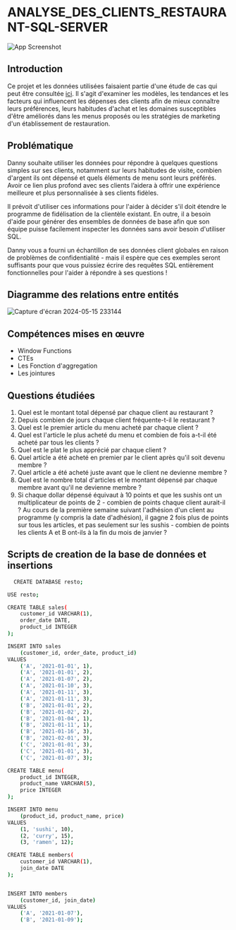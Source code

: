# ANALYSE_DES_CLIENTS_RESTAURANT-SQL-SERVER
![App Screenshot](https://8weeksqlchallenge.com/images/case-study-designs/1.png)


## Introduction

Ce projet et les données utilisées faisaient partie d'une étude de cas qui peut être consultée  [ici](https://8weeksqlchallenge.com/case-study-1/). Il s'agit d'examiner les modèles, les tendances et les facteurs qui influencent les dépenses des clients afin de mieux connaître leurs préférences, leurs habitudes d'achat et les domaines susceptibles d'être améliorés dans les menus proposés ou les stratégies de marketing d'un établissement de restauration.

## Problématique
Danny souhaite utiliser les données pour répondre à quelques questions simples sur ses clients, notamment sur leurs habitudes de visite, combien d'argent ils ont dépensé et quels éléments de menu sont leurs préférés. Avoir ce lien plus profond avec ses clients l’aidera à offrir une expérience meilleure et plus personnalisée à ses clients fidèles.

Il prévoit d'utiliser ces informations pour l'aider à décider s'il doit étendre le programme de fidélisation de la clientèle existant. En outre, il a besoin d'aide pour générer des ensembles de données de base afin que son équipe puisse facilement inspecter les données sans avoir besoin d'utiliser SQL.

Danny vous a fourni un échantillon de ses données client globales en raison de problèmes de confidentialité - mais il espère que ces exemples seront suffisants pour que vous puissiez écrire des requêtes SQL entièrement fonctionnelles pour l'aider à répondre à ses questions !


## Diagramme des relations entre entités

![Capture d'écran 2024-05-15 233144](https://github.com/AnalystDose/ANALYSE_DES_CLIENTS_RESTAURANT-SQL-SERVER/assets/169387833/6b0e8246-dddb-40ef-8248-47dfd15f6c19)


## Compétences mises en œuvre
 
- Window Functions
- CTEs
- Les Fonction d'aggregation
- Les jointures

## Questions étudiées
1. Quel est le montant total dépensé par chaque client au restaurant ?
2. Depuis combien de jours chaque client fréquente-t-il le restaurant ?
3. Quel est le premier article du menu acheté par chaque client ?
4. Quel est l'article le plus acheté du menu et combien de fois a-t-il été acheté par tous  les clients ?
5. Quel est le plat le plus apprécié par chaque client ?
6. Quel article a été acheté en premier par le client après qu'il soit devenu membre ?
7. Quel article a été acheté juste avant que le client ne devienne membre ?
8. Quel est le nombre total d'articles et le montant dépensé par chaque membre avant qu'il ne devienne membre ?
9. Si chaque dollar dépensé équivaut à 10 points et que les sushis ont un multiplicateur de points de 2 - combien de points chaque client aurait-il ?
Au cours de la première semaine suivant l'adhésion d'un client au programme (y compris la date d'adhésion), il gagne 2 fois plus de points sur tous les articles, et pas seulement sur les sushis - combien de points les clients A et B ont-ils à la fin du mois de janvier ?

## Scripts de creation de la base de données et insertions

```bash
  CREATE DATABASE resto;

USE resto;

CREATE TABLE sales(
	customer_id VARCHAR(1),
	order_date DATE,
	product_id INTEGER
);

INSERT INTO sales
	(customer_id, order_date, product_id)
VALUES
	('A', '2021-01-01', 1),
	('A', '2021-01-01', 2),
	('A', '2021-01-07', 2),
	('A', '2021-01-10', 3),
	('A', '2021-01-11', 3),
	('A', '2021-01-11', 3),
	('B', '2021-01-01', 2),
	('B', '2021-01-02', 2),
	('B', '2021-01-04', 1),
	('B', '2021-01-11', 1),
	('B', '2021-01-16', 3),
	('B', '2021-02-01', 3),
	('C', '2021-01-01', 3),
	('C', '2021-01-01', 3),
	('C', '2021-01-07', 3);

CREATE TABLE menu(
	product_id INTEGER,
	product_name VARCHAR(5),
	price INTEGER
);

INSERT INTO menu
	(product_id, product_name, price)
VALUES
	(1, 'sushi', 10),
    (2, 'curry', 15),
    (3, 'ramen', 12);

CREATE TABLE members(
	customer_id VARCHAR(1),
	join_date DATE
);


INSERT INTO members
	(customer_id, join_date)
VALUES
	('A', '2021-01-07'),
    ('B', '2021-01-09');
```
